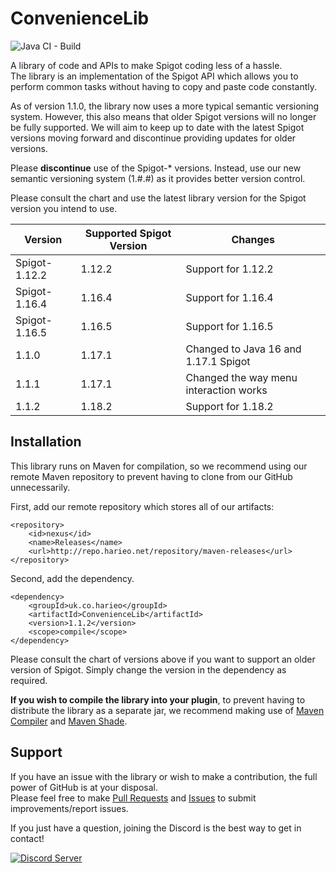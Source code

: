 # ConvenienceLib
![Java CI - Build](https://github.com/Harieo/ConvenienceLib/workflows/Java%20CI%20-%20Build/badge.svg)

A library of code and APIs to make Spigot coding less of a hassle.  
The library is an implementation of the Spigot API which allows you to perform common tasks without having to copy and paste code constantly. 

As of version 1.1.0, the library now uses a more typical semantic versioning system. However, this also means that older Spigot versions will no longer be fully supported. We will aim to keep up to date with the latest Spigot versions moving forward and discontinue providing updates for older versions.

Please **discontinue** use of the Spigot-* versions. Instead, use our new semantic versioning system (1.#.#) as it provides better version control.

Please consult the chart and use the latest library version for the Spigot version you intend to use.

| Version       | Supported Spigot Version | Changes                                |
|---------------|--------------------------|----------------------------------------|
| Spigot-1.12.2 | 1.12.2                   | Support for 1.12.2                     |
| Spigot-1.16.4 | 1.16.4                   | Support for 1.16.4                     |
| Spigot-1.16.5 | 1.16.5                   | Support for 1.16.5                     |
| 1.1.0         | 1.17.1                   | Changed to Java 16 and 1.17.1 Spigot   |
| 1.1.1         | 1.17.1                   | Changed the way menu interaction works |
| 1.1.2         | 1.18.2                   | Support for 1.18.2                     |

## Installation
This library runs on Maven for compilation, so we recommend using our remote Maven repository to prevent having to clone from 
our GitHub unnecessarily. 

First, add our remote repository which stores all of our artifacts:
```
<repository>
    <id>nexus</id>
    <name>Releases</name>
    <url>http://repo.harieo.net/repository/maven-releases</url>
</repository>
```

Second, add the dependency.
```
<dependency>
    <groupId>uk.co.harieo</groupId>
    <artifactId>ConvenienceLib</artifactId>
    <version>1.1.2</version>
    <scope>compile</scope>
</dependency>
```

Please consult the chart of versions above if you want to support an older version of Spigot. Simply change the version in the dependency as required.

**If you wish to compile the library into your plugin**, to prevent having to distribute the library as a separate jar, we recommend making use of [Maven Compiler](https://maven.apache.org/plugins/maven-compiler-plugin/) and [Maven Shade](https://maven.apache.org/plugins/maven-shade-plugin/).

## Support
If you have an issue with the library or wish to make a contribution, the full power of GitHub is at your disposal.  
Please feel free to make [Pull Requests](https://github.com/Harieo/ConvenienceLib/pulls) and 
[Issues](https://github.com/Harieo/ConvenienceLib/issues) to submit improvements/report issues.

If you just have a question, joining the Discord is the best way to get in contact! 

[![Discord Server](https://discordapp.com/api/guilds/679733506427191330/embed.png?style=banner2)](https://discord.gg/zTwWZAR)
